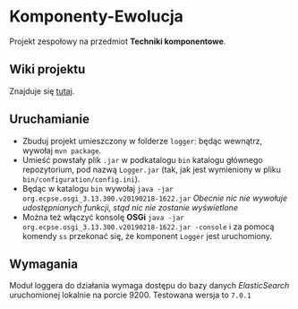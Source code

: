 # Komponenty-Ewolucja

Projekt zespołowy na przedmiot **Techniki komponentowe**.

## Wiki projektu

Znajduje się [tutaj](https://github.com/Peantab/komponenty-ewolucja/wiki).

## Uruchamianie
* Zbuduj projekt umieszczony w folderze `logger`: będąc wewnątrz, wywołaj `mvn package`.
* Umieść powstały plik `.jar` w podkatalogu `bin` katalogu głównego repozytorium, pod nazwą `Logger.jar` (tak, jak jest wymieniony w pliku `bin/configuration/config.ini`).
* Będąc w katalogu `bin` wywołaj `java -jar org.ecpse.osgi_3.13.300.v20190218-1622.jar` *Obecnie nic nie wywołuje udostępnianych funkcji, stąd nic nie zostanie wyświetlone*
* Można też włączyć konsolę **OSGi** `java -jar org.ecpse.osgi_3.13.300.v20190218-1622.jar -console` i za pomocą komendy `ss` przekonać się, że komponent `Logger` jest uruchomiony.

## Wymagania

Moduł loggera do działania wymaga dostępu do bazy danych *ElasticSearch* uruchomionej lokalnie na porcie 9200. Testowana wersja to `7.0.1`